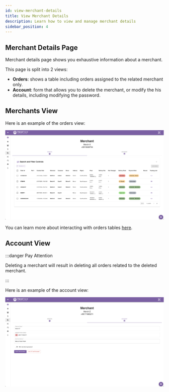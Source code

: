 ```yaml
---
id: view-merchant-details
title: View Merchant Details
description: Learn how to view and manage merchant details
sidebar_position: 4
---
```


## Merchant Details Page

Merchant details page shows you exhaustive information about a merchant.

This page is split into 2 views:
- **Orders**: shows a table including orders assigned to the related merchant only.
- **Account**: form that allows you to delete the merchant, or modify the his details, including modifying the password.

## Merchants View

Here is an example of the orders view:

![alt text](./media/merchant-orders-view.png)

You can learn more about interacting with orders tables [here](https://parceltracer.github.io/docs/user-guide/for-delivery-organisations/orders/listing-orders).

## Account View

:::danger Pay Attention

Deleting a merchant will result in deleting all orders related to the deleted merchant.

:::

Here is an example of the account view:

![alt text](./media/merchant-account-view.png)

